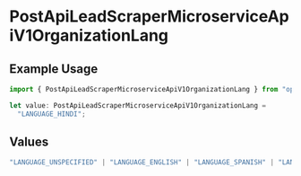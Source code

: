 # PostApiLeadScraperMicroserviceApiV1OrganizationLang

## Example Usage

```typescript
import { PostApiLeadScraperMicroserviceApiV1OrganizationLang } from "oppulence-backend-sdk/models/operations";

let value: PostApiLeadScraperMicroserviceApiV1OrganizationLang =
  "LANGUAGE_HINDI";
```

## Values

```typescript
"LANGUAGE_UNSPECIFIED" | "LANGUAGE_ENGLISH" | "LANGUAGE_SPANISH" | "LANGUAGE_FRENCH" | "LANGUAGE_GERMAN" | "LANGUAGE_ITALIAN" | "LANGUAGE_PORTUGUESE" | "LANGUAGE_DUTCH" | "LANGUAGE_RUSSIAN" | "LANGUAGE_CHINESE" | "LANGUAGE_JAPANESE" | "LANGUAGE_KOREAN" | "LANGUAGE_ARABIC" | "LANGUAGE_HINDI" | "LANGUAGE_GREEK" | "LANGUAGE_TURKISH"
```